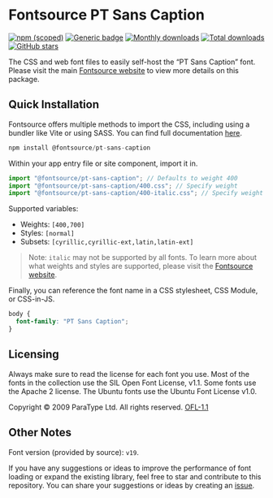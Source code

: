 # Fontsource PT Sans Caption

[![npm (scoped)](https://img.shields.io/npm/v/@fontsource/pt-sans-caption?color=brightgreen)](https://www.npmjs.com/package/@fontsource/pt-sans-caption) [![Generic badge](https://img.shields.io/badge/fontsource-passing-brightgreen)](https://github.com/fontsource/fontsource) [![Monthly downloads](https://badgen.net/npm/dm/@fontsource/pt-sans-caption)](https://github.com/fontsource/fontsource) [![Total downloads](https://badgen.net/npm/dt/@fontsource/pt-sans-caption)](https://github.com/fontsource/fontsource) [![GitHub stars](https://img.shields.io/github/stars/fontsource/fontsource.svg?style=social&label=Star)](https://github.com/fontsource/fontsource/stargazers)

The CSS and web font files to easily self-host the “PT Sans Caption” font. Please visit the main [Fontsource website](https://fontsource.org/fonts/pt-sans-caption) to view more details on this package.

## Quick Installation

Fontsource offers multiple methods to import the CSS, including using a bundler like Vite or using SASS. You can find full documentation [here](https://fontsource.org/docs/getting-started/introduction).

```javascript
npm install @fontsource/pt-sans-caption
```

Within your app entry file or site component, import it in.

```javascript
import "@fontsource/pt-sans-caption"; // Defaults to weight 400
import "@fontsource/pt-sans-caption/400.css"; // Specify weight
import "@fontsource/pt-sans-caption/400-italic.css"; // Specify weight and style
```

Supported variables:
- Weights: `[400,700]`
- Styles: `[normal]`
- Subsets: `[cyrillic,cyrillic-ext,latin,latin-ext]`

> Note: `italic` may not be supported by all fonts. To learn more about what weights and styles are supported, please visit the [Fontsource website](https://fontsource.org/fonts/pt-sans-caption).

Finally, you can reference the font name in a CSS stylesheet, CSS Module, or CSS-in-JS.

```css
body {
  font-family: "PT Sans Caption";
}
```

## Licensing
Always make sure to read the license for each font you use. Most of the fonts in the collection use the SIL Open Font License, v1.1. Some fonts use the Apache 2 license. The Ubuntu fonts use the Ubuntu Font License v1.0.

Copyright © 2009 ParaType Ltd. All rights reserved.
[OFL-1.1](http://scripts.sil.org/OFL)

## Other Notes
Font version (provided by source): `v19`.

If you have any suggestions or ideas to improve the performance of font loading or expand the existing library, feel free to star and contribute to this repository. You can share your suggestions or ideas by creating an [issue](https://github.com/fontsource/fontsource/issues).